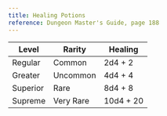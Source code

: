 ```yaml
---
title: Healing Potions
reference: Dungeon Master's Guide, page 188
---
```


| Level    | Rarity    | Healing   |
| -------- | --------- | --------- |
| Regular  | Common    | 2d4 + 2   |
| Greater  | Uncommon  | 4d4 + 4   |
| Superior | Rare      | 8d4 + 8   |
| Supreme  | Very Rare | 10d4 + 20 |
